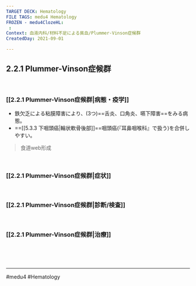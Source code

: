 ```yaml
---
TARGET DECK: Hematology
FILE TAGS: medu4 Hematology
FROZEN - medu4ClozeHL:
 : 
Context: 血液内科/材料不足による貧血/Plummer-Vinson症候群
CreatedDay: 2021-09-01

---
```


## 2.2.1 Plummer-Vinson症候群

<br>

### [[2.2.1 Plummer-Vinson症候群|病態・疫学]]
* 鉄欠乏による粘膜障害により、(3つ)==舌炎、口角炎、嚥下障害==をみる病態。
* ==[[5.3.3 下咽頭癌|輪状軟骨後部]]==咽頭癌(『耳鼻咽喉科』で扱う)を合併しやすい。
>食道web形成 
<!--ID: 1630741040198-->


<br>

### [[2.2.1 Plummer-Vinson症候群|症状]]


<br>

### [[2.2.1 Plummer-Vinson症候群|診断/検査]]


<br>

### [[2.2.1 Plummer-Vinson症候群|治療]]


<br><br><br>

---
#medu4 #Hematology 
